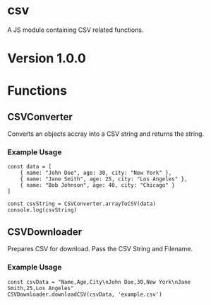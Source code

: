 # csv
 A JS module containing CSV related functions.

# Version 1.0.0

# Functions

## CSVConverter
  Converts an objects accray into a CSV string and returns the string.
  ### Example Usage
    const data = [
        { name: "John Doe", age: 30, city: "New York" },
        { name: "Jane Smith", age: 25, city: "Los Angeles" },
        { name: "Bob Johnson", age: 40, city: "Chicago" }
    ]
    
    const csvString = CSVConverter.arrayToCSV(data)
    console.log(csvString)

## CSVDownloader
  Prepares CSV for download. Pass the CSV String and Filename.
  ### Example Usage
    const csvData = "Name,Age,City\nJohn Doe,30,New York\nJane Smith,25,Los Angeles"
    CSVDownloader.downloadCSV(csvData, 'example.csv')

